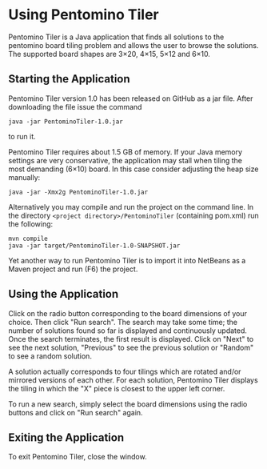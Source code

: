 # Using Pentomino Tiler

Pentomino Tiler is a Java application that finds all solutions to the pentomino board tiling problem and allows the user to browse the solutions. The supported board shapes are 3×20, 4×15, 5×12 and 6×10.

## Starting the Application

Pentomino Tiler version 1.0 has been released on GitHub as a jar file. After downloading the file issue the command
```
java -jar PentominoTiler-1.0.jar
```
to run it.

Pentomino Tiler requires about 1.5 GB of memory. If your Java memory settings are very conservative, the application may stall when tiling the most demanding (6×10) board. In this case consider adjusting the heap size manually:
```
java -jar -Xmx2g PentominoTiler-1.0.jar
```

Alternatively you may compile and run the project on the command line. In the directory `<project directory>/PentominoTiler` (containing pom.xml) run the following:
```
mvn compile
java -jar target/PentominoTiler-1.0-SNAPSHOT.jar
```

Yet another way to run Pentomino Tiler is to import it into NetBeans as a Maven project and run (F6) the project.

## Using the Application

Click on the radio button corresponding to the board dimensions of your choice. Then click "Run search". The search may take some time; the number of solutions found so far is displayed and continuously updated. Once the search terminates, the first result is displayed. Click on "Next" to see the next solution, "Previous" to see the previous solution or "Random" to see a random solution.

A solution actually corresponds to four tilings which are rotated and/or mirrored versions of each other. For each solution, Pentomino Tiler displays the tiling in which the "X" piece is closest to the upper left corner.

To run a new search, simply select the board dimensions using the radio buttons and click on "Run search" again.

## Exiting the Application

To exit Pentomino Tiler, close the window.

